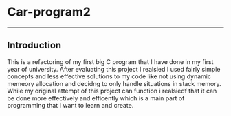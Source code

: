 # Car-program2

---

## Introduction
This is a refactoring of my first big C program that I have done in my first year of university. After evaluating this project I realsied I used fairly simple concepts and less effective solutions to my code like not using dynamic memeory allocation and decidng to only handle situations in stack memory. While my original attempt of this project can function i realsiedf that it can be done more effectively and efficently which is a main part of programming that I want to learn and create.

